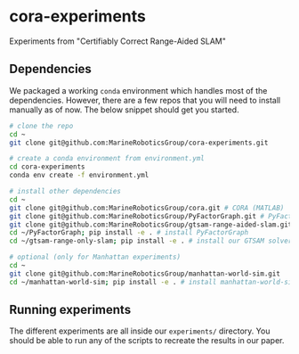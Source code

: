 # cora-experiments
Experiments from "Certifiably Correct Range-Aided SLAM"

## Dependencies

We packaged a working `conda` environment which handles most of the
dependencies. However, there are a few repos that you will need to install
manually as of now. The below snippet should get you started.

```bash
# clone the repo
cd ~
git clone git@github.com:MarineRoboticsGroup/cora-experiments.git

# create a conda environment from environment.yml
cd cora-experiments
conda env create -f environment.yml

# install other dependencies
cd ~
git clone git@github.com:MarineRoboticsGroup/cora.git # CORA (MATLAB)
git clone git@github.com:MarineRoboticsGroup/PyFactorGraph.git # PyFactorGraph (Python) - to hold problems
git clone git@github.com:MarineRoboticsGroup/gtsam-range-aided-slam.git # our GTSAM-based solver (Python)
cd ~/PyFactorGraph; pip install -e . # install PyFactorGraph
cd ~/gtsam-range-only-slam; pip install -e . # install our GTSAM solver

# optional (only for Manhattan experiments)
cd ~
git clone git@github.com:MarineRoboticsGroup/manhattan-world-sim.git
cd ~/manhattan-world-sim; pip install -e . # install manhattan-world-sim
```

## Running experiments

The different experiments are all inside our `experiments/` directory. You
should be able to run any of the scripts to recreate the results in our paper.
